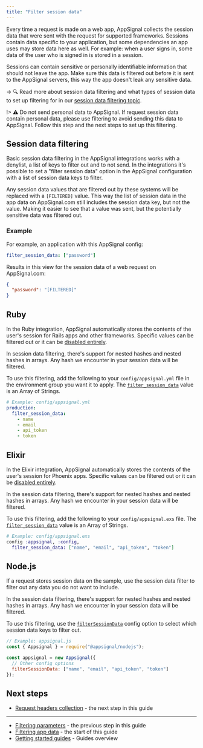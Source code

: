 ```yaml
---
title: "Filter session data"
---
```


Every time a request is made on a web app, AppSignal collects the session data that were sent with the request for supported frameworks. Sessions contain data specific to your application, but some dependencies an app uses may store data here as well. For example: when a user signs in, some data of the user who is signed in is stored in a session.

Sessions can contain sensitive or personally identifiable information that should not leave the app. Make sure this data is filtered out before it is sent to the AppSignal servers, this way the app doesn't leak any sensitive data.

-> 🔍 Read more about session data filtering and what types of session data to set up filtering for in our [session data filtering topic][session data filtering].

!> ⚠️ Do not send personal data to AppSignal. If request session data contain personal data, please use filtering to avoid sending this data to AppSignal. Follow this step and the next steps to set up this filtering.

## Session data filtering

Basic session data filtering in the AppSignal integrations works with a denylist, a list of keys to filter out and to not send. In the integrations it's possible to set a "filter session data" option in the AppSignal configuration with a list of session data keys to filter.

Any session data values that are filtered out by these systems will be replaced with a `[FILTERED]` value. This way the list of session data in the app data on AppSignal.com still includes the session data key, but not the value. Making it easier to see that a value was sent, but the potentially sensitive data was filtered out.

### Example

For example, an application with this AppSignal config:

```yaml
filter_session_data: ["password"]
```

Results in this view for the session data of a web request on AppSignal.com:

```json
{
  "password": "[FILTERED]"
}
```

## Ruby

In the Ruby integration, AppSignal automatically stores the contents of the user's session for Rails apps and other frameworks. Specific values can be filtered out or it can be [disabled entirely].

In session data filtering, there's support for nested hashes and nested hashes in arrays. Any hash we encounter in your session data will be filtered.

To use this filtering, add the following to your `config/appsignal.yml` file in the environment group you want it to apply. The [`filter_session_data`](/ruby/configuration/options.html#option-filter_session_data) value is an Array of Strings.

```yml
# Example: config/appsignal.yml
production:
  filter_session_data:
    - name
    - email
    - api_token
    - token
```

## Elixir

In the Elixir integration, AppSignal automatically stores the contents of the user's session for Phoenix apps. Specific values can be filtered out or it can be [disabled entirely].

In the session data filtering, there's support for nested hashes and nested hashes in arrays. Any hash we encounter in your session data will be filtered.

To use this filtering, add the following to your `config/appsignal.exs` file. The [`filter_session_data`](/elixir/configuration/options.html#option-filter_session_data) value is an Array of Strings.

```elixir
# Example: config/appsignal.exs
config :appsignal, :config,
  filter_session_data: ["name", "email", "api_token", "token"]
```

## Node.js

If a request stores session data on the sample, use the session data filter to filter out any data you do not want to include.

In the session data filtering, there's support for nested hashes and nested hashes in arrays. Any hash we encounter in your session data will be filtered.

To use this filtering, use the [`filterSessionData`](/nodejs/configuration/options.html#option-filtersessiondata) config option to select which session data keys to filter out.

```js
// Example: appsignal.js
const { Appsignal } = require("@appsignal/nodejs");

const appsignal = new Appsignal({
  // Other config options
  filterSessionData: ["name", "email", "api_token", "token"]
});
```

## Next steps

- [Request headers collection](/guides/filter-data/filter-headers.html) - the next step in this guide

---

- [Filtering parameters](/guides/filter-data/filter-parameters.html) - the previous step in this guide
- [Filtering app data](/guides/filter-data/) - the start of this guide
- [Getting started guides](/guides/) - Guides overview

[session data filtering]: /application/session-data-filtering.html
[disabled entirely]: /application/session-data-filtering.html#filter-all-session-data
